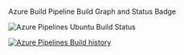 Azure Build Pipeline Build Graph and Status Badge

![Azure Pipelines Ubuntu Build Status](https://dev.azure.com/musingsofdevops/devops-dotnet-challenge-project/_apis/build/status/nathmahale.devops-challenge-dotnet?branchName=develop)

[![Azure Pipelines Build history](https://buildstats.info/azurepipelines/chart/musingsofdevops/devops-challenge-dotnet-project/1?branch=develop&includeBuildsFromPullRequest=false)](https://dev.azure.com/musingsofdevops/devops-dotnet-challenge-project/_build/latest?definitionId=1&branchName=develop)
